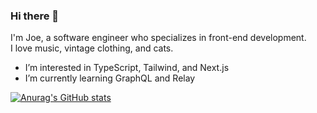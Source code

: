 ### Hi there 👋

I'm Joe, a software engineer who specializes in front-end development.\
I love music, vintage clothing, and cats.

- I’m interested in TypeScript, Tailwind, and Next.js
- I’m currently learning GraphQL and Relay

[![Anurag's GitHub stats](https://github-readme-stats.vercel.app/api?username=josephmcg&show_icons=true&theme=tokyonight)](https://github.com/anuraghazra/github-readme-stats)
